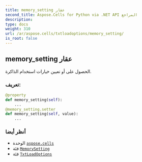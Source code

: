 ```yaml
---
title: memory_setting عقار
second_title: Aspose.Cells for Python via .NET API المراجع
description:
type: docs
weight: 310
url: /ar/aspose.cells/txtloadoptions/memory_setting/
is_root: false
---
```

##  memory_setting عقار

الحصول على أو تعيين خيارات استخدام الذاكرة.
###  تعريف:
```python
@property
def memory_setting(self):
    ...
@memory_setting.setter
def memory_setting(self, value):
    ...
```

###  أنظر أيضا
* الوحدة [`aspose.cells`](../../)
* فئة [`MemorySetting`](/cells/python-net/ar/aspose.cells/memorysetting)
* فئة [`TxtLoadOptions`](/cells/python-net/ar/aspose.cells/txtloadoptions)
